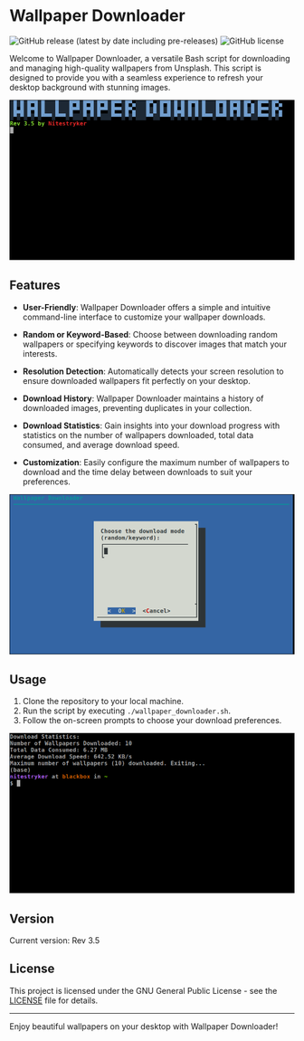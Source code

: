 # Wallpaper Downloader

![GitHub release (latest by date including pre-releases)](https://img.shields.io/github/v/release/nitestryker/bash-wallpaper-downloader?include_prereleases)
![GitHub license](https://img.shields.io/github/license/nitestryker/bash-wallpaper-downloader)

Welcome to Wallpaper Downloader, a versatile Bash script for downloading and managing high-quality wallpapers from Unsplash. This script is designed to provide you with a seamless experience to refresh your desktop background with stunning images.

![Screenshot 1](https://github.com/nitestryker/bash-wallpaper-downloader/raw/main/screenshots/wd1.png)

## Features

- **User-Friendly**: Wallpaper Downloader offers a simple and intuitive command-line interface to customize your wallpaper downloads.

- **Random or Keyword-Based**: Choose between downloading random wallpapers or specifying keywords to discover images that match your interests.

- **Resolution Detection**: Automatically detects your screen resolution to ensure downloaded wallpapers fit perfectly on your desktop.

- **Download History**: Wallpaper Downloader maintains a history of downloaded images, preventing duplicates in your collection.

- **Download Statistics**: Gain insights into your download progress with statistics on the number of wallpapers downloaded, total data consumed, and average download speed.

- **Customization**: Easily configure the maximum number of wallpapers to download and the time delay between downloads to suit your preferences.

![Screenshot 2](https://github.com/nitestryker/bash-wallpaper-downloader/raw/main/screenshots/wd2.png)

## Usage

1. Clone the repository to your local machine.
2. Run the script by executing `./wallpaper_downloader.sh`.
3. Follow the on-screen prompts to choose your download preferences.

![Screenshot 3](https://github.com/nitestryker/bash-wallpaper-downloader/raw/main/screenshots/wd4.png)

## Version

Current version: Rev 3.5

## License

This project is licensed under the GNU General Public License - see the [LICENSE](LICENSE) file for details.

---

Enjoy beautiful wallpapers on your desktop with Wallpaper Downloader!

